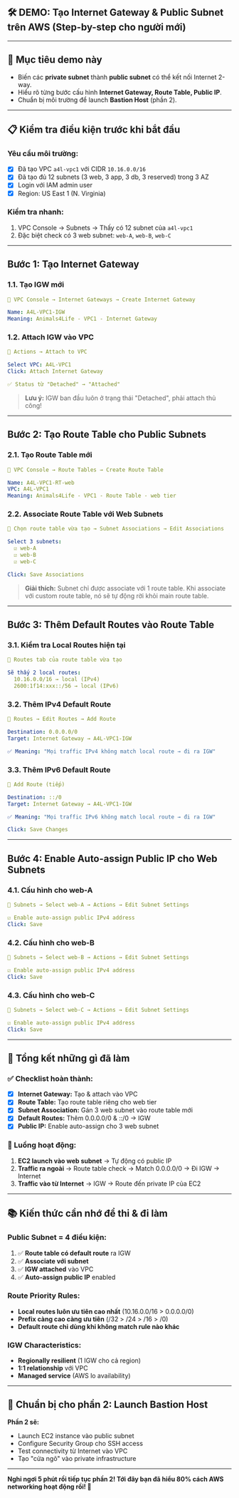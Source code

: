 ## 🛠️ DEMO: Tạo Internet Gateway & Public Subnet trên AWS (Step-by-step cho người mới)

---

## 🎯 Mục tiêu demo này
- Biến các **private subnet** thành **public subnet** có thể kết nối Internet 2-way.
- Hiểu rõ từng bước cấu hình **Internet Gateway, Route Table, Public IP**.
- Chuẩn bị môi trường để launch **Bastion Host** (phần 2).

---

## 📋 Kiểm tra điều kiện trước khi bắt đầu

### **Yêu cầu môi trường:**
- [x] Đã tạo VPC `a4l-vpc1` với CIDR `10.16.0.0/16`
- [x] Đã tạo đủ 12 subnets (3 web, 3 app, 3 db, 3 reserved) trong 3 AZ
- [x] Login với IAM admin user
- [x] Region: US East 1 (N. Virginia)

### **Kiểm tra nhanh:**
1. VPC Console → Subnets → Thấy có 12 subnet của `a4l-vpc1`
2. Đặc biệt check có 3 web subnet: `web-A`, `web-B`, `web-C`

---

## Bước 1: Tạo Internet Gateway

### 1.1. **Tạo IGW mới**
```yaml
📍 VPC Console → Internet Gateways → Create Internet Gateway

Name: A4L-VPC1-IGW
Meaning: Animals4Life - VPC1 - Internet Gateway
```

### 1.2. **Attach IGW vào VPC**
```yaml
📍 Actions → Attach to VPC

Select VPC: A4L-VPC1
Click: Attach Internet Gateway

✅ Status từ "Detached" → "Attached"
```

> **Lưu ý:** IGW ban đầu luôn ở trạng thái "Detached", phải attach thủ công!

---

## Bước 2: Tạo Route Table cho Public Subnets

### 2.1. **Tạo Route Table mới**
```yaml
📍 VPC Console → Route Tables → Create Route Table

Name: A4L-VPC1-RT-web
VPC: A4L-VPC1  
Meaning: Animals4Life - VPC1 - Route Table - web tier
```

### 2.2. **Associate Route Table với Web Subnets**
```yaml
📍 Chọn route table vừa tạo → Subnet Associations → Edit Associations

Select 3 subnets:
  ☑️ web-A
  ☑️ web-B  
  ☑️ web-C

Click: Save Associations
```

> **Giải thích:** Subnet chỉ được associate với 1 route table. Khi associate với custom route table, nó sẽ tự động rời khỏi main route table.

---

## Bước 3: Thêm Default Routes vào Route Table

### 3.1. **Kiểm tra Local Routes hiện tại**
```yaml
📍 Routes tab của route table vừa tạo

Sẽ thấy 2 local routes:
  10.16.0.0/16 → local (IPv4)
  2600:1f14:xxx::/56 → local (IPv6)
```

### 3.2. **Thêm IPv4 Default Route**
```yaml
📍 Routes → Edit Routes → Add Route

Destination: 0.0.0.0/0  
Target: Internet Gateway → A4L-VPC1-IGW

✅ Meaning: "Mọi traffic IPv4 không match local route → đi ra IGW"
```

### 3.3. **Thêm IPv6 Default Route**
```yaml
📍 Add Route (tiếp)

Destination: ::/0
Target: Internet Gateway → A4L-VPC1-IGW  

✅ Meaning: "Mọi traffic IPv6 không match local route → đi ra IGW"

Click: Save Changes
```

---

## Bước 4: Enable Auto-assign Public IP cho Web Subnets

### 4.1. **Cấu hình cho web-A**
```yaml
📍 Subnets → Select web-A → Actions → Edit Subnet Settings

☑️ Enable auto-assign public IPv4 address
Click: Save
```

### 4.2. **Cấu hình cho web-B**
```yaml
📍 Subnets → Select web-B → Actions → Edit Subnet Settings  

☑️ Enable auto-assign public IPv4 address
Click: Save
```

### 4.3. **Cấu hình cho web-C**
```yaml
📍 Subnets → Select web-C → Actions → Edit Subnet Settings

☑️ Enable auto-assign public IPv4 address  
Click: Save
```

---

## 🎯 Tổng kết những gì đã làm

### **✅ Checklist hoàn thành:**
- [x] **Internet Gateway:** Tạo & attach vào VPC
- [x] **Route Table:** Tạo route table riêng cho web tier
- [x] **Subnet Association:** Gán 3 web subnet vào route table mới
- [x] **Default Routes:** Thêm 0.0.0.0/0 & ::/0 → IGW
- [x] **Public IP:** Enable auto-assign cho 3 web subnet

### **🔄 Luồng hoạt động:**
1. **EC2 launch vào web subnet** → Tự động có public IP
2. **Traffic ra ngoài** → Route table check → Match 0.0.0.0/0 → Đi IGW → Internet
3. **Traffic vào từ Internet** → IGW → Route đến private IP của EC2

---

## 📚 Kiến thức cần nhớ để thi & đi làm

### **Public Subnet = 4 điều kiện:**
1. ✅ **Route table có default route** ra IGW
2. ✅ **Associate với subnet** 
3. ✅ **IGW attached** vào VPC
4. ✅ **Auto-assign public IP** enabled

### **Route Priority Rules:**
- **Local routes luôn ưu tiên cao nhất** (10.16.0.0/16 > 0.0.0.0/0)
- **Prefix càng cao càng ưu tiên** (/32 > /24 > /16 > /0)
- **Default route chỉ dùng khi không match rule nào khác**

### **IGW Characteristics:**
- **Regionally resilient** (1 IGW cho cả region)
- **1:1 relationship** với VPC
- **Managed service** (AWS lo availability)

---

## 🚀 Chuẩn bị cho phần 2: Launch Bastion Host

**Phần 2 sẽ:**
- Launch EC2 instance vào public subnet
- Configure Security Group cho SSH access
- Test connectivity từ Internet vào VPC
- Tạo "cửa ngõ" vào private infrastructure

---

**Nghỉ ngơi 5 phút rồi tiếp tục phần 2! Tới đây bạn đã hiểu 80% cách AWS networking hoạt động rồi! 💪**
